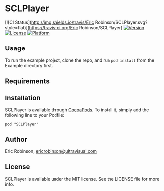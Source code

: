# SCLPlayer

[![CI Status](http://img.shields.io/travis/Eric Robinson/SCLPlayer.svg?style=flat)](https://travis-ci.org/Eric Robinson/SCLPlayer)
[![Version](https://img.shields.io/cocoapods/v/SCLPlayer.svg?style=flat)](http://cocoadocs.org/docsets/SCLPlayer)
[![License](https://img.shields.io/cocoapods/l/SCLPlayer.svg?style=flat)](http://cocoadocs.org/docsets/SCLPlayer)
[![Platform](https://img.shields.io/cocoapods/p/SCLPlayer.svg?style=flat)](http://cocoadocs.org/docsets/SCLPlayer)

## Usage

To run the example project, clone the repo, and run `pod install` from the Example directory first.

## Requirements

## Installation

SCLPlayer is available through [CocoaPods](http://cocoapods.org). To install
it, simply add the following line to your Podfile:

    pod "SCLPlayer"

## Author

Eric Robinson, ericrobinson@ultravisual.com

## License

SCLPlayer is available under the MIT license. See the LICENSE file for more info.

